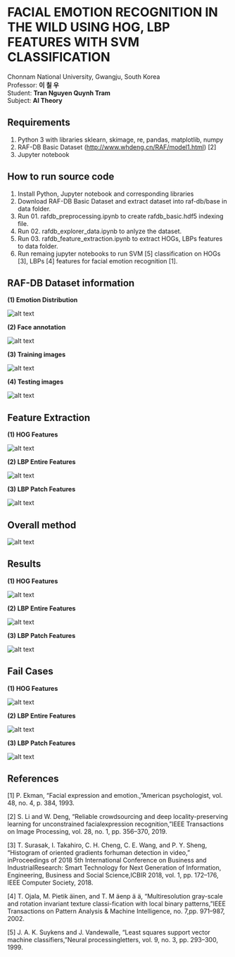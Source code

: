 # FACIAL EMOTION RECOGNITION IN THE WILD USING HOG, LBP FEATURES WITH SVM CLASSIFICATION
Chonnam National University, Gwangju, South Korea<br/>
Professor: **이 칠 우**<br/>
Student: **Tran Nguyen Quynh Tram**<br/>
Subject: **AI Theory**<br/>

## Requirements
1. Python 3 with libraries sklearn, skimage, re, pandas, matplotlib, numpy
2. RAF-DB Basic Dataset (http://www.whdeng.cn/RAF/model1.html) [2]
3. Jupyter notebook

## How to run source code
1. Install Python, Jupyter notebook and corresponding libraries
2. Download RAF-DB Basic Dataset and extract dataset into raf-db/base in data folder.
3. Run 01. rafdb_preprocessing.ipynb to create rafdb_basic.hdf5 indexing file.
4. Run 02. rafdb_explorer_data.ipynb to anlyze the dataset.
5. Run 03. rafdb_feature_extraction.ipynb to extract HOGs, LBPs features to data folder.
6. Run remaing jupyter notebooks to run SVM [5] classification on HOGs [3], LBPs [4] features for facial emotion recognition [1].

## RAF-DB Dataset information
**(1) Emotion Distribution**

![alt text](https://github.com/tramtran2/chonnam_aitheory_final_project/blob/master/images/rafdb_data_distribution.png)

**(2) Face annotation**

![alt text](https://github.com/tramtran2/chonnam_aitheory_final_project/blob/master/images/rafdb_image_annotation.png)

**(3) Training images**

![alt text](https://github.com/tramtran2/chonnam_aitheory_final_project/blob/master/images/traininig_images.png)

**(4) Testing images**

![alt text](https://github.com/tramtran2/chonnam_aitheory_final_project/blob/master/images/testing_images.png)

## Feature Extraction
**(1) HOG Features**

![alt text](https://github.com/tramtran2/chonnam_aitheory_final_project/blob/master/images/hog_features.png)


**(2) LBP Entire Features**

![alt text](https://github.com/tramtran2/chonnam_aitheory_final_project/blob/master/images/lbp_entire_features.png)


**(3) LBP Patch Features**

![alt text](https://github.com/tramtran2/chonnam_aitheory_final_project/blob/master/images/lbp_patch_features.png)

## Overall method

![alt text](https://github.com/tramtran2/chonnam_aitheory_final_project/blob/master/images/algorithm.png)

## Results
**(1) HOG Features**

![alt text](https://github.com/tramtran2/chonnam_aitheory_final_project/blob/master/images/cm_hog.png)


**(2) LBP Entire Features**

![alt text](https://github.com/tramtran2/chonnam_aitheory_final_project/blob/master/images/cm_lbp_entire.png)


**(3) LBP Patch Features**

![alt text](https://github.com/tramtran2/chonnam_aitheory_final_project/blob/master/images/cm_lbp_patch.png)

## Fail Cases

**(1) HOG Features**

![alt text](https://github.com/tramtran2/chonnam_aitheory_final_project/blob/master/images/hog_false.png)


**(2) LBP Entire Features**

![alt text](https://github.com/tramtran2/chonnam_aitheory_final_project/blob/master/images/lbp_entrie_false.png)


**(3) LBP Patch Features**

![alt text](https://github.com/tramtran2/chonnam_aitheory_final_project/blob/master/images/lbp_patch_false.png)

## References
[1]  P. Ekman, “Facial expression and emotion.,”American psychologist, vol. 48, no. 4, p. 384, 1993.

[2]  S. Li and W. Deng, “Reliable crowdsourcing and deep locality-preserving learning for unconstrained facialexpression recognition,”IEEE Transactions on Image Processing, vol. 28, no. 1, pp. 356–370, 2019.

[3]  T. Surasak, I. Takahiro, C. H. Cheng, C. E. Wang, and P. Y. Sheng, “Histogram of oriented gradients forhuman detection in video,” inProceedings of 2018 5th International Conference on Business and IndustrialResearch: Smart Technology for Next Generation of Information, Engineering, Business and Social Science,ICBIR 2018, vol. 1, pp. 172–176, IEEE Computer Society, 2018.

[4]  T. Ojala, M. Pietik ̈ainen, and T. M ̈aenp ̈a ̈a, “Multiresolution gray-scale and rotation invariant texture classi-fication with local binary patterns,”IEEE Transactions on Pattern Analysis & Machine Intelligence, no. 7,pp. 971–987, 2002.

[5]  J. A. K. Suykens and J. Vandewalle, “Least squares support vector machine classifiers,”Neural processingletters, vol. 9, no. 3, pp. 293–300, 1999.
